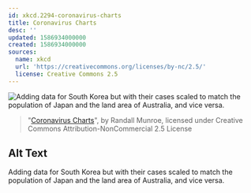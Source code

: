 ```yaml
---
id: xkcd.2294-coronavirus-charts
title: Coronavirus Charts
desc: ''
updated: 1586934000000
created: 1586934000000
sources:
  name: xkcd
  url: 'https://creativecommons.org/licenses/by-nc/2.5/'
  license: Creative Commons 2.5
---
```

![Adding data for South Korea but with their cases scaled to match the population of Japan and the land area of Australia, and vice versa.](https://imgs.xkcd.com/comics/coronavirus_charts.png)
> "[Coronavirus Charts](https://xkcd.com/2294/)", by Randall Munroe, licensed under Creative Commons Attribution-NonCommercial 2.5 License

## Alt Text
Adding data for South Korea but with their cases scaled to match the population of Japan and the land area of Australia, and vice versa.
